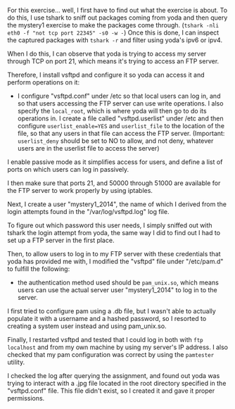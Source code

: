 For this exercise... well, I first have to find out what the exercise is about.
To do this, I use tshark to sniff out packages coming from yoda and then query the mystery1 exercise to make the
packages come through. (`tshark -nli eth0 -f "not tcp port 22345" -s0 -w -`)
Once this is done, I can inspect the captured packages with `tshark -r` and filter using yoda's ipv6 or ipv4.

When I do this, I can observe that yoda is trying to access my server through TCP on port 21, which means it's trying
to access an FTP server.

Therefore, I install vsftpd and configure it so yoda can access it and perform operations on it:
- I configure "vsftpd.conf" under /etc so that local users can log in, and so that users accessing the FTP server can
use write operations. I also specify the `local_root`, which is where yoda will then go to do its operations in.
I create a file called "vsftpd.userlist" under /etc and then configure `userlist_enable=YES` and `userlist_file` to
the location of the file, so that any users in that file can access the FTP server. (Important: `userlist_deny` should
be set to NO to allow, and not deny, whatever users are in the userlist file to access the server)

I enable passive mode as it simplifies access for users, and define a list of ports on which users can log in
passively.

I then make sure that ports 21, and 50000 through 51000 are available for the FTP server to work properly by using
iptables.

Next, I create a user "mystery1_2014", the name of which I derived from the login attempts found in the
"/var/log/vsftpd.log" log file.

To figure out which password this user needs, I simply sniffed out with tshark the login attempt from yoda, the same
way I did to find out I had to set up a FTP server in the first place.

Then, to allow users to log in to my FTP server with these credentials that yoda has provided me with, I modified the
"vsftpd" file under "/etc/pam.d" to fulfill the following:
- the authentication method used should be `pam_unix.so`, which means users can use the actual server user
"mystery1_2014" to log in to the server.

I first tried to configure pam using a .db file, but I wasn't able to actually populate it with a username and a 
hashed password, so I resorted to creating a system user instead and using pam_unix.so.

Finally, I restarted vsftpd and tested that I could log in both with `ftp localhost` and from my own machine by using
my server's IP address. I also checked that my pam configuration was correct by using the `pamtester` utility.

I checked the log after querying the assignment, and found out yoda was trying to interact with a .jpg file located
in the root directory specified in the "vsftpd.conf" file. This file didn't exist, so I created it and gave it proper
permissions.
